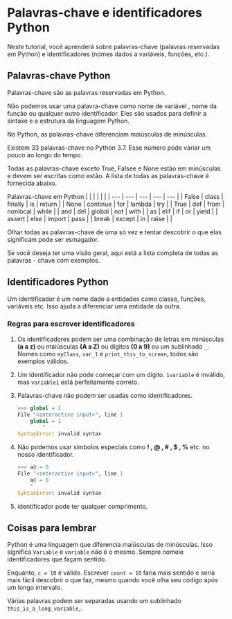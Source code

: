 # Palavras-chave e identificadores Python

Neste tutorial, você aprenderá sobre palavras-chave (palavras reservadas em Python) e identificadores (nomes dados a variáveis, funções, etc.).

## Palavras-chave Python

Palavras-chave são as palavras reservadas em Python.

Não podemos usar uma palavra-chave como  nome de variável , nome da função ou qualquer outro identificador. Eles são usados ​​para definir a sintaxe e a estrutura da linguagem Python.

No Python, as palavras-chave diferenciam maiúsculas de minúsculas.

Existem 33 palavras-chave no Python 3.7. Esse número pode variar um pouco ao longo do tempo.

Todas as palavras-chave exceto True, Falsee e None estão em minúsculas e devem ser escritas como estão. A lista de todas as palavras-chave é fornecida abaixo.

Palavras-chave em Python
| | | | | |
| --- | --- | --- | --- | --- |
| False | class | finally | is | return |
| None | continue | for | lambda | try |
| True | def | from | nonlocal | while |
| and | del | global | not | with |
| as | elif | if | or | yield |
| assert | else | import | pass |
| break | except | in | raise | |

Olhar todas as palavras-chave de uma só vez e tentar descobrir o que elas significam pode ser esmagador.

Se você deseja ter uma visão geral, aqui está a lista completa de todas as palavras - chave com exemplos.

## Identificadores Python

Um identificador é um nome dado a entidades como classe, funções, variáveis ​​etc. Isso ajuda a diferenciar uma entidade da outra.

### Regras para escrever identificadores

1. Os identificadores podem ser uma combinação de letras em minúsculas **(a a z)** ou maiúsculas **(A a Z)** ou dígitos **(0 a 9)** ou um sublinhado `_`. Nomes como  `myClass`, `var_1` e `print_this_to_screen`, todos são exemplos válidos.
2. Um identificador não pode começar com um dígito. `1variable` é inválido, mas `variable1` está perfeitamente correto.
3. Palavras-chave não podem ser usadas como identificadores.

    ```py
    >>> global = 1
    File "<interactive input>", line 1
        global = 1
            ^
    SyntaxError: invalid syntax
    ```

4. Não podemos usar símbolos especiais como **! , @ , # , $ , %** etc. no nosso identificador.

    ```py
    >>> a@ = 0
    File "<interactive input>", line 1
        a@ = 0
        ^
    SyntaxError: invalid syntax
    ```

5. identificador pode ter qualquer comprimento.

## Coisas para lembrar

Python é uma linguagem que diferencia maiúsculas de minúsculas. Isso significa `Variable` e `variable` não é o mesmo. Sempre nomeie identificadores que façam sentido.

Enquanto, `c = 10` é válido. Escrever `count = 10` faria mais sentido e seria mais fácil descobrir o que faz, mesmo quando você olha seu código após um longo intervalo.

Várias palavras podem ser separadas usando um sublinhado `this_is_a_long_variable`,.
